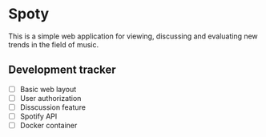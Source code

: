 # Spoty

This is a simple web application for viewing, discussing and evaluating new trends in the field of music.

## Development tracker

- [ ] Basic web layout
- [ ] User authorization
- [ ] Disscussion feature
- [ ] Spotify API
- [ ] Docker container